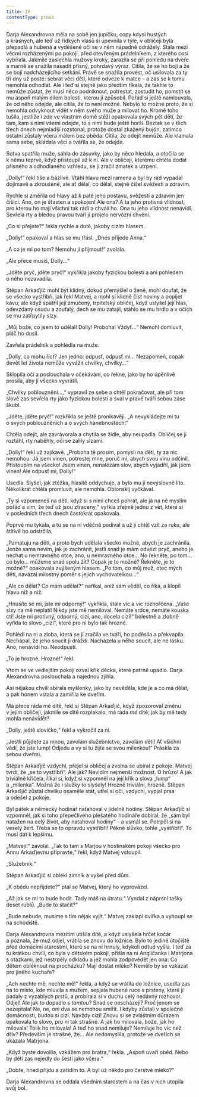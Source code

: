 ```yaml
---
title: IV
contentType: prose
---
```


<section>

Darja Alexandrovna měla na sobě jen jupičku, copy kdysi hustých a krásných, ale teď už řídkých vlasů si upevnila v týle, v obličeji byla přepadlá a hubená a vyděšené oči se v něm nápadně odrážely. Stála mezi věcmi rozházenými po pokoji, před otevřeným prádelníkem, z kterého cosi vybírala. Jakmile zaslechla mužovy kroky, zarazila se při pohledu na dveře a marně se snažila nasadit přísný, pohrdavý výraz. Cítila, že se ho bojí a že se bojí nadcházejícího setkání. Právě se snažila provést, oč usilovala za ty tři dny už posté: sebrat věci dětí, které odveze k matce – a zas se k tomu nemohla odhodlat. Ale i teď si stejně jako předtím říkala, že takhle to nemůže zůstat, že musí něco podniknout, potrestat, zostudit ho, pomstít se mu aspoň malým dílem bolesti, kterou jí způsobil. Pořád si ještě namlouvala, že od něho odejde, ale cítila, že to není možné. Nebylo to možné proto, že si nemohla odvyknout vidět v něm svého muže a milovat ho. Kromě toho tušila, jestliže i zde ve vlastním domě stěží opatrovala svých pět dětí, že tam, kam s nimi všemi odejde, to s nimi bude ještě horší. Beztak se v těch třech dnech nejmladší rozstonal, protože dostal zkažený bujón, zatímco ostatní zůstaly včera málem bez oběda. Cítila, že odejít nemůže. Ale klamala sama sebe, skládala věci a tvářila se, že odejde.

Sotva spatřila muže, sáhla do zásuvky, jako by něco hledala, a otočila se k němu teprve, když přistoupil až k ní. Ale v obličeji, kterému chtěla dodat přísného a odhodlaného vzhledu, se jí zračil zmatek a utrpení.

„Dolly!“ řekl tiše a bázlivě. Vtáhl hlavu mezi ramena a byl by rád vypadal dojímavě a zkroušeně, ale ať dělal, co dělal, stejně čišel svěžestí a zdravím.

Rychle si změřila od hlavy až k patě jeho postavu, svěžestí a zdravím jen čišící. Ano, on je šťasten a spokojen! Ale ona? A ta jeho protivná vlídnost, pro kterou ho mají všichni tak rádi a chválí ho. Ona tu jeho vlídnost nenávidí. Sevřela rty a bledou pravou tváří jí projelo nervózní chvění.

„Co si přejete?“ řekla rychle a dutě, jakoby cizím hlasem.

„Dolly!“ opakoval a hlas se mu třásl. „Dnes přijede Anna.“

„A co je mi po tom? Nemohu ji přijmout!“ zvolala.

„Ale přece musíš, Dolly…“

„Jděte pryč, jděte pryč!“ vykřikla jakoby fyzickou bolestí a ani pohledem o něho nezavadila.

Stěpan Arkaďjič mohl být klidný, dokud přemýšlel o ženě, mohl doufat, že se všecko vystříbří, jak řekl Matvej, a mohl si klidně číst noviny a popíjet kávu; ale když spatřil její zmučený, trpitelský obličej, když uslyšel její hlas, odevzdaný osudu a zoufalý, dech se mu zatajil, stáhlo se mu hrdlo a v očích se mu zatřpytily slzy.

„Můj bože, co jsem to udělal! Dolly! Proboha! Vždyť…“ Nemohl domluvit, pláč ho dusil.

Zavřela prádelník a pohlédla na muže.

„Dolly, co mohu říct? Jen jedno: odpusť, odpusť mi… Nezapomeň, copak devět let života nemůže vyvážit chvilky, chvilky…“

Sklopila oči a poslouchala v očekávání, co řekne, jako by ho úpěnlivě prosila, aby jí všecko vyvrátil.

„Chvilky poblouznění…,“ vypravil ze sebe a chtěl pokračovat, ale při tom slově zas sevřela rty jako fyzickou bolestí a sval v pravé tváři sebou zase škubl.

„Jděte, jděte pryč!“ rozkřikla se ještě pronikavěji. „A nevykládejte mi tu o svých poblouzněních a o svých hanebnostech!“

Chtěla odejít, ale zavrávorala a chytila se židle, aby neupadla. Obličej se jí roztáhl, rty naběhly, oči se zalily slzami.

„Dolly!“ řekl už zajíkavě. „Proboha tě prosím, pomysli na děti, ty za nic nemohou. Já jsem vinen, potrestej mne, poruč mi, abych svou vinu odčinil. Přistoupím na všecko! Jsem vinen, nenalézám slov, abych vyjádřil, jak jsem vinen! Ale odpusť mi, Dolly!“

Usedla. Slyšel, jak ztěžka, hlasitě oddychuje, a bylo mu jí nevýslovně líto. Několikrát chtěla promluvit, ale nemohla. Oblonskij vyčkával.

„Ty si vzpomeneš na děti, když si s nimi chceš pohrát, ale já na ně myslím pořád a vím, že teď už jsou ztraceny,“ vyřkla zřejmě jednu z vět, které si v posledních třech dnech častokrát opakovala.

Poprvé mu tykala, a tu se na ni vděčně podíval a už ji chtěl vzít za ruku, ale štítivě ho odstrčila.

„Pamatuju na děti, a proto bych udělala všecko možné, abych je zachránila. Jenže sama nevím, jak je zachránit, jestli snad je mám odvézt pryč, anebo je nechat u nemravného otce, ano, u nemravného otce… No řekněte, po tom… co bylo… můžeme snad spolu žít? Copak je to možné? Řekněte, je to možné?“ opakovala zvýšeným hlasem. „Po tom, co můj muž, otec mých dětí, navázal milostný poměr s jejich vychovatelkou…“

„Ale co dělat? Co mám udělat?“ naříkal, aniž sám věděl, co říká, a klopil hlavu níž a níž.

„Hnusíte se mi, jste mi odporný!“ vykřikla, stále víc a víc rozhořčena. „Vaše slzy na mě neplatí! Nikdy jste mě nemiloval. Nemáte srdce, nemáte kouska cti! Jste mi protivný, odporný, cizí, ano, docela cizí!“ bolestně a zlobně vyřkla to slovo „cizí“, které pro ni bylo tak hrozné.

Pohlédl na ni a zloba, která se jí zračila ve tváři, ho poděsila a překvapila. Nechápal, že jeho soucit ji dráždí. Nacházela u něho soucit, ale ne lásku. Ano, nenávidí ho. Neodpustí.

„To je hrozné. Hrozné!“ řekl.

Vtom se ve vedlejším pokoji ozval křik děcka, které patrně upadlo. Darja Alexandrovna poslouchala a najednou zjihla.

Asi nějakou chvíli sbírala myšlenky, jako by nevěděla, kde je a co má dělat, a pak honem vstala a zamířila ke dveřím.

Má přece ráda mé dítě, řekl si Stěpan Arkaďjič, když zpozoroval změnu v jejím obličeji, jakmile se dítě rozplakalo, má ráda _mé_ dítě; jak by mě tedy mohla nenávidět?

„Dolly, ještě slovíčko,“ řekl a vykročil za ní.

„Jestli půjdete za mnou, zavolám služebnictvo, zavolám děti! Ať všichni vědí, že jste lump! Odjedu a vy si tu žijte se svou milenkou!“ Práskla za sebou dveřmi.

Stěpan Arkaďjič vzdychl, přejel si obličej a zvolna se ubíral z pokoje. Matvej tvrdí, že „se to vystříbří“. Ale jak? Nevidím nejmenší možnost. O hrůzo! A jak triviálně křičela, říkal si, když si vzpomněl na její křik a slova „lump“ a „milenka“. Možná že i služky to slyšely! Hrozně triviální, hrozně. Stěpan Arkaďjič zůstal chvilku osaměle stát, utřel si oči, vzdychl, vypjal prsa a odešel z pokoje.

Byl pátek a německý hodinář natahoval v jídelně hodiny. Stěpan Arkaďjič si vzpomněl, jak si toho přepečlivého plešatého hodináře dobíral, že „sám byl natažen na celý život, aby natahoval hodiny“ – a usmál se. Potrpěl si na veselý žert. Třeba se to opravdu vystříbří! Pěkné slůvko, tohle „vystříbří“. To musí dát k lepšímu.

„Matveji!“ zavolal. „Tak to tam s Marjou v hostinském pokoji všecko pro Annu Arkaďjevnu připravte,“ řekl, když Matvej vstoupil.

„Služebník.“

Stěpan Arkaďjič si oblékl zimník a vyšel před dům.

„K obědu nepřijdete?“ ptal se Matvej, který ho vyprovázel.

„Až jak se mi to bude hodit. Tady máš na útratu.“ Vyndal z náprsní tašky deset rublů. „Bude to stačit?“

„Bude nebude, musíme s tím nějak vyjít.“ Matvej zaklapl dvířka a vyhoupl se na schodiště.

Darja Alexandrovna mezitím utišila dítě, a když uslyšela hrčet kočár a poznala, že muž odjel, vrátila se znovu do ložnice. Bylo to jediné útočiště před domácími starostmi, které se na ni hrnuly, kdykoli odtud vyšla. I teď za tu krátkou chvíli, co byla v dětském pokoji, přišla na ni Angličanka i Matrjona s otázkami, jež nestrpěly odkladu a jež mohla zodpovědět jen ona: Co dětem obléknout na procházku? Mají dostat mléko? Nemělo by se vzkázat pro jiného kuchaře?

„Ach nechte mě, nechte mě!“ řekla, a když se vrátila do ložnice, usedla zas na to místo, kde mluvila s mužem, sepjala hubené ruce s prsteny, které jí padaly z vyzáblých prstů, a probírala si v duchu celý nedávný rozhovor. Odjel! Ale jak to dopadlo _s_ _tamtou_? Snad se nescházejí? Proč jenom se nezeptala! Ne, ne, oni dva se nemohou smířit. I kdyby zůstali v společné domácnosti, budou si cizí. Navždy cizí! Znovu si se zvláštním důrazem opakovala to slovo, pro ni tak strašné. A jak ho milovala, bože, jak ho milovala! Tolik ho milovala! A teď ho snad nemiluje? Nemiluje ho víc než dřív? Především je strašné, že… Ale nedomyslila, protože ve dveřích se ukázala Ma­trjona.

„Když byste dovolila, vzkážem pro bratra,“ řekla. „Aspoň uvaří oběd. Nebo by děti zas nejedly do šesti jako včera.“

„Dobře, hned přijdu a zařídím to. A byl už někdo pro čerstvé mléko?“

Darja Alexandrovna se oddala všedním starostem a na čas v nich utopila svůj bol.

</section>
